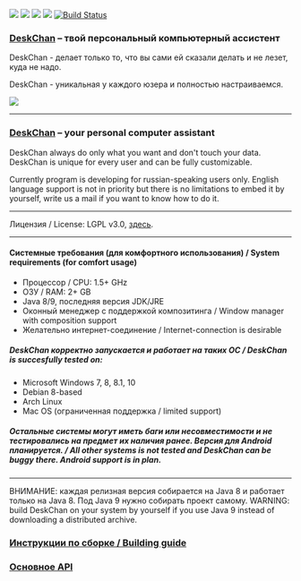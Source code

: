 ![](https://img.shields.io/badge/Java-1.8-orange.svg)
![](https://img.shields.io/badge/Kotlin-1.2.10-blue.svg)
![](https://img.shields.io/badge/Gradle-4.4-brightgreen.svg)
![](https://img.shields.io/badge/waifu-inside-blue.svg)
[![Build Status](https://travis-ci.org/DeskChan/DeskChan.svg?branch=master)](https://travis-ci.org/DeskChan/DeskChan)

### [DeskChan](https://deskchan.info/) – твой персональный компьютерный ассистент
 
 DeskChan - делает только то, что вы сами ей сказали делать и не лезет, куда не надо.
 
 DeskChan - уникальная у каждого юзера и полностью настраиваемся.

![](https://lh3.googleusercontent.com/eNFmO1O-gLNpVgMuzWJl8r8kaMugq8JGrGggUCRYdQHc3eWKniFjPTiLDJkKXRLh3zvRSlHi63C_C2gS3ihzVDdMvWBTFwFw_zlEJ3l6ZIGbezSX_Q-14vsHN-LyWXTAwF8foM8SjqubY2hrEfmNmugQMq2OzgGasQC5z-rbwy7AtM0GWcojpjzC3CP_J-EIH9yN8mWr1XO4krOmi-pYeFll7XJ2U653xFZ7OW3ju8WDSKWrTcrr8M0mcg1XUqAhvDpIQD0WG66sQrfpyv0m_M5Bg9fHxR9NX0JrlfPgdiPzSUfZyo-D1KYVY_gsR2vqIN_8X2jI_CDy6jtGkUpNUTdSp0-fo_8DeN8-dVTAp1-vxPq73mFqy0LNPalftlzRWv8ICiCu_W49AWNOyrXXEak28LPJqYDXyjDPjL1XHdHa7t1fno_Iu0FWVwRHCxkRbe93-giKXsDS8__phz_jwqZNHupXWZREe6-uDPWRX-08TNKh7e3tBsIxK7jpAadgdbsz0OOvDztt-j34liApBxhBKg49cSkmnFAk1QkU3izyveLVR5RHPnb5Hete2qkEMpQkpq9StL2tuexRExMBHQk6svvN_Xe5lyoQspMDGYJJ0am_zmo=w780-h613-no)

------

### [DeskChan](https://deskchan.info/) – your personal computer assistant

DeskChan always do only what you want and don't touch your data. DeskChan is unique for every user and can be fully customizable.

Currently program is developing for russian-speaking users only. English language support is not in priority but there is no limitations to embed it by yourself, write us a mail if you want to know how to do it.

-----

Лицензия / License:  LGPL v3.0, [здесь](https://github.com/DeskChan/DeskChan/blob/master/LICENSE).

------

#### Системные требования (для комфортного использования) / System requirements (for comfort usage)
* Процессор / CPU: 1.5+ GHz
* ОЗУ / RAM: 2+ GB
* Java 8/9, последняя версия JDK/JRE
* Оконный менеджер с поддержкой композитинга / Window manager with composition support
* Желательно интернет-соединение / Internet-connection is desirable
##### DeskChan корректно запускается и работает на таких ОС / DeskChan is succesfully tested on:
* Microsoft Windows 7, 8, 8.1, 10
* Debian 8-based
* Arch Linux
* Mac OS (ограниченная поддержка / limited support)
##### _Остальные системы могут иметь баги или несовместимости и не тестировались на предмет их наличия ранее. Версия для Android планируется. / All other systems is not tested and DeskChan can be buggy there. Android support is in plan._

----

ВНИМАНИЕ: каждая релизная версия собирается на Java 8 и работает только на Java 8. Под Java 9 нужно собирать проект самому. 
WARNING: build DeskChan on your system by yourself if you use Java 9 instead of downloading a distributed archive.

### [Инструкции по сборке / Building guide](https://github.com/DeskChan/DeskChan/wiki/%D0%A1%D0%B1%D0%BE%D1%80%D0%BA%D0%B0-%D0%B8-%D0%B7%D0%B0%D0%BF%D1%83%D1%81%D0%BA)
### [Основное API](https://github.com/DeskChan/DeskChan/wiki/DeskChan-General-API)
